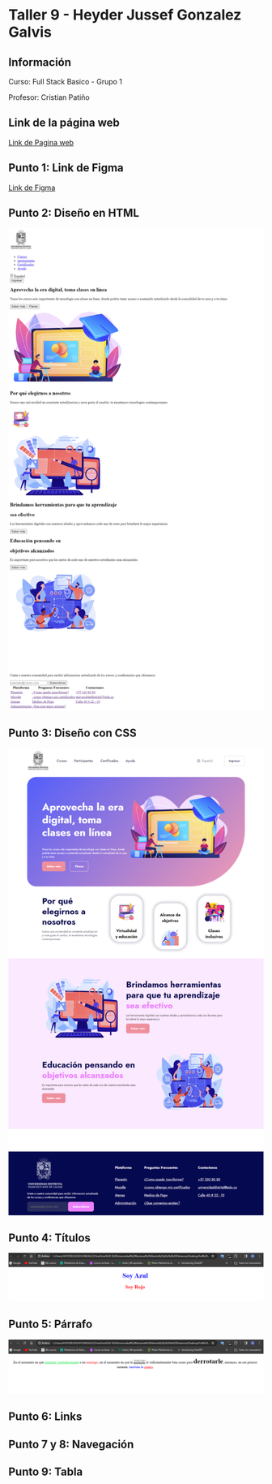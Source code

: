 <h1>Taller 9 - Heyder Jussef Gonzalez Galvis</h1>

<h2>Información</h2>
<p>Curso: Full Stack Basico - Grupo 1</p>
<p>Profesor: Cristian Patiño</p>

<h2>Link de la página web</h2>
<a href= "https://jussef122.github.io/taller-9-full-stack/">Link de Pagina web</a>

<h2>Punto 1: Link de Figma</h2>
<a href="https://www.figma.com/file/eGj0C7lx26BMk10L11ajx5/Heyder-Jussef-Gonzalez-Galvis?type=design&node-id=0%3A1&mode=design&t=rBBucA7f1DmsGjVy-1">Link de Figma</a>

<h2>Punto 2: Diseño en HTML</h2>
<img src="./public/images/punto-2.png">

<h2>Punto 3: Diseño con CSS</h2>
<img src="./public/images/punto-3.png">

<h2>Punto 4: Títulos</h2>
<img src="./public/images/punto-4.png">

<h2>Punto 5: Párrafo</h2>
<img src="./public/images/punto-5.png">

<h2>Punto 6: Links</h2>

<h2>Punto 7 y 8: Navegación</h2>

<h2>Punto 9: Tabla</h2>


